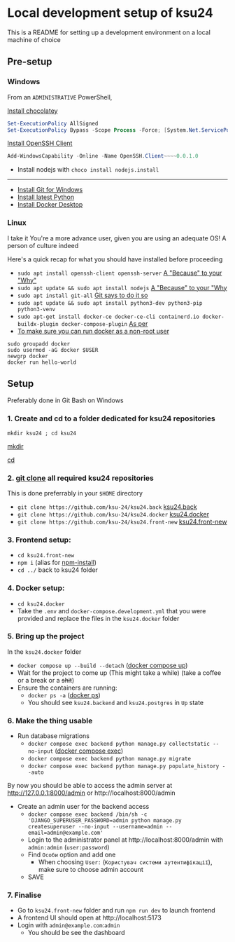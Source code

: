 # Local development setup of ksu24

This is a README for setting up a development environment on a local machine of choice

## Pre-setup
### Windows

From an `ADMINISTRATIVE` PowerShell,
 
[Install chocolatey](https://chocolatey.org/install#individual)
```powershell
Set-ExecutionPolicy AllSigned
Set-ExecutionPolicy Bypass -Scope Process -Force; [System.Net.ServicePointManager]::SecurityProtocol = [System.Net.ServicePointManager]::SecurityProtocol -bor 3072; iex ((New-Object System.Net.WebClient).DownloadString('https://community.chocolatey.org/install.ps1'))
```
[Install OpenSSH Client](https://docs.sunfounder.com/projects/picar-x/en/latest/appendix/install_openssh_powershell.html)
```powershell
Add-WindowsCapability -Online -Name OpenSSH.Client~~~~0.0.1.0
```
* Install nodejs with `choco install nodejs.install`
---
* [Install Git for Windows](https://gitforwindows.org/)
* [Install latest Python](https://www.python.org/downloads/windows/)
* [Install Docker Desktop](https://docs.docker.com/desktop/setup/install/windows-install/)

### Linux

I take it You're a more advance user, given you are using an adequate OS! A person of culture indeed

Here's a quick recap for what you should have installed before proceeding

* `sudo apt install openssh-client openssh-server` [A "Because" to your "Why"](https://ubuntu.com/server/docs/openssh-server)
* `sudo apt update && sudo apt install nodejs` [A "Because" to your "Why](https://monovm.com/blog/install-npm-on-ubuntu/#Install-Node.js-and-npm-from-the-Ubuntu)
* `sudo apt install git-all` [Git says to do it so](https://git-scm.com/book/en/v2/Getting-Started-Installing-Git)
* `sudo apt update && sudo apt install python3-dev python3-pip python3-venv`
* `sudo apt-get install docker-ce docker-ce-cli containerd.io docker-buildx-plugin docker-compose-plugin` [As per](https://docs.docker.com/engine/install/ubuntu/)
* [To make sure you can run docker as a non-root user](https://docs.docker.com/engine/install/linux-postinstall/)
```shell
sudo groupadd docker
sudo usermod -aG docker $USER
newgrp docker
docker run hello-world
```

## Setup

Preferably done in Git Bash on Windows

### 1. Create and cd to a folder dedicated for ksu24 repositories

```shell
mkdir ksu24 ; cd ksu24
```
[mkdir](https://en.wikipedia.org/wiki/Mkdir)

[cd](https://en.wikipedia.org/wiki/Cd_(command))
### 2. [git clone] all required ksu24 repositories

This is done preferrably in your `$HOME` directory
  * `git clone https://github.com/ksu-24/ksu24.back` [ksu24.back]
  * `git clone https://github.com/ksu-24/ksu24.docker` [ksu24.docker]
  * `git clone https://github.com/ksu-24/ksu24.front-new` [ksu24.front-new]
### 3. Frontend setup:

  * `cd ksu24.front-new`
  * `npm i` (alias for [npm-install](https://docs.npmjs.com/cli/v8/commands/npm-install))
  * `cd ../` back to ksu24 folder
### 4. Docker setup:
  
  * `cd ksu24.docker`
  * Take the `.env` and `docker-compose.development.yml` that you were provided and replace the files in the `ksu24.docker` folder
### 5. Bring up the project 

In the `ksu24.docker` folder
  * `docker compose up --build --detach` ([docker compose up])
  * Wait for the project to come up (This might take a while) (take a coffee or a break or a ~~shit~~)
  * Ensure the containers are running: 
    * `docker ps -a` ([docker ps])
    * You should see `ksu24.backend` and `ksu24.postgres` in `Up` state
### 6. Make the thing usable

  * Run database migrations
    * `docker compose exec backend python manage.py collectstatic --no-input` ([docker compose exec])
    * `docker compose exec backend python manage.py migrate`
    * `docker compose exec backend python manage.py populate_history --auto`

By now you should be able to access the admin server at http://127.0.0.1:8000/admin or http://localhost:8000/admin
  * Create an admin user for the backend access
    * `docker compose exec backend /bin/sh -c 'DJANGO_SUPERUSER_PASSWORD=admin python manage.py createsuperuser --no-input --username=admin --email=admin@example.com'`
    * Login to the administrator panel at http://localhost:8000/admin with `admin:admin` (`user:password`)
    * Find `Особи` option and add one
      * When choosing `User:` (`Користувач системи аутентифікації`), make sure to choose admin account
    * SAVE

### 7. Finalise

  * Go to `ksu24.front-new` folder and run `npm run dev` to launch frontend
  * A frontend UI should open at http://localhost:5173
  * Login with `admin@example.com`:`admin`
    * You should be see the dashboard
  

<!-- References -->

[ksu24.back]: https://github.com/ksu-24/ksu24.back
[ksu24.docker]: https://github.com/ksu-24/ksu24.docker
[ksu24.front-new]: https://github.com/ksu-24/ksu24.front-new
[git clone]: https://git-scm.com/docs/git-clone
[docker compose up]: https://docs.docker.com/reference/cli/docker/compose/up/
[docker compose exec]: https://docs.docker.com/reference/cli/docker/compose/exec
[docker ps]: https://docs.docker.com/reference/cli/docker/container/ls
